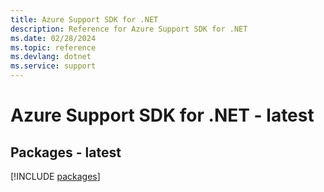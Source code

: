 ```yaml
---
title: Azure Support SDK for .NET
description: Reference for Azure Support SDK for .NET
ms.date: 02/28/2024
ms.topic: reference
ms.devlang: dotnet
ms.service: support
---
```

# Azure Support SDK for .NET - latest
## Packages - latest
[!INCLUDE [packages](support-index.md)]